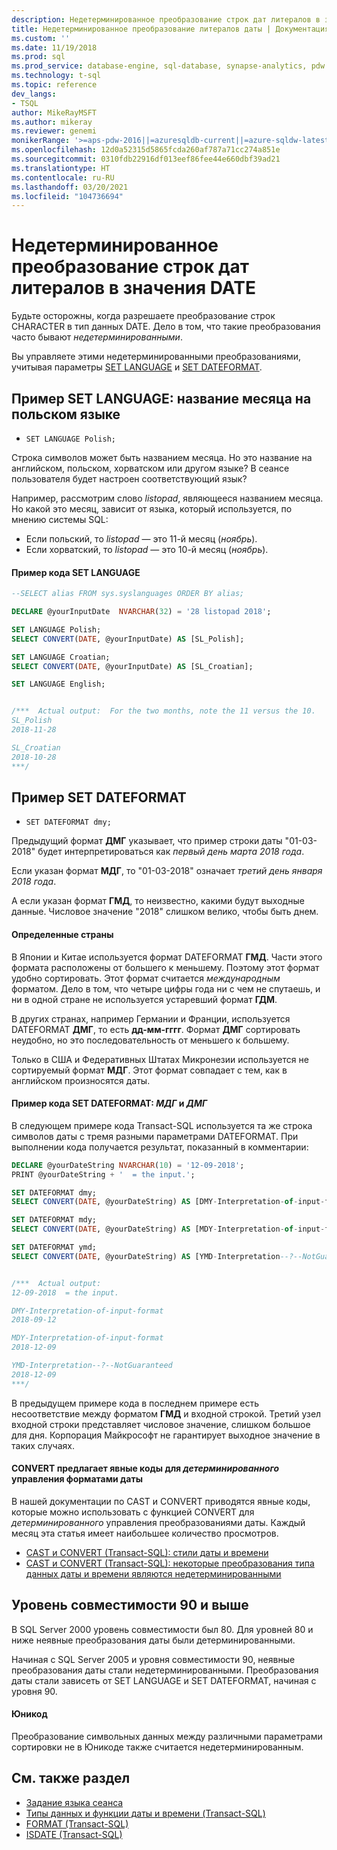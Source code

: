 ```yaml
---
description: Недетерминированное преобразование строк дат литералов в значения DATE
title: Недетерминированное преобразование литералов даты | Документация Майкрософт
ms.custom: ''
ms.date: 11/19/2018
ms.prod: sql
ms.prod_service: database-engine, sql-database, synapse-analytics, pdw
ms.technology: t-sql
ms.topic: reference
dev_langs:
- TSQL
author: MikeRayMSFT
ms.author: mikeray
ms.reviewer: genemi
monikerRange: '>=aps-pdw-2016||=azuresqldb-current||=azure-sqldw-latest||>=sql-server-2016||>=sql-server-linux-2017||=azuresqldb-mi-current'
ms.openlocfilehash: 12d0a52315d5865fcda260af787a71cc274a851e
ms.sourcegitcommit: 0310fdb22916df013eef86fee44e660dbf39ad21
ms.translationtype: HT
ms.contentlocale: ru-RU
ms.lasthandoff: 03/20/2021
ms.locfileid: "104736694"
---
```

# <a name="nondeterministic-conversion-of-literal-date-strings-into-date-values"></a>Недетерминированное преобразование строк дат литералов в значения DATE

Будьте осторожны, когда разрешаете преобразование строк CHARACTER в тип данных DATE. Дело в том, что такие преобразования часто бывают _недетерминированными_.

Вы управляете этими недетерминированными преобразованиями, учитывая параметры [SET LANGUAGE](../statements/set-language-transact-sql.md) и [SET DATEFORMAT](../statements/set-dateformat-transact-sql.md).



## <a name="set-language-example-month-name-in-polish"></a>Пример SET LANGUAGE: название месяца на польском языке

- `SET LANGUAGE Polish;`

Строка символов может быть названием месяца. Но это название на английском, польском, хорватском или другом языке? В сеансе пользователя будет настроен соответствующий язык?

Например, рассмотрим слово _listopad_, являющееся названием месяца. Но какой это месяц, зависит от языка, который используется, по мнению системы SQL:
- Если польский, то _listopad_ — это 11-й месяц (_ноябрь_).
- Если хорватский, то _listopad_ — это 10-й месяц (_ноябрь_).

#### <a name="code-example-of-set-language"></a>Пример кода SET LANGUAGE

```sql
--SELECT alias FROM sys.syslanguages ORDER BY alias;

DECLARE @yourInputDate  NVARCHAR(32) = '28 listopad 2018';

SET LANGUAGE Polish;
SELECT CONVERT(DATE, @yourInputDate) AS [SL_Polish];

SET LANGUAGE Croatian;
SELECT CONVERT(DATE, @yourInputDate) AS [SL_Croatian];

SET LANGUAGE English;


/***  Actual output:  For the two months, note the 11 versus the 10.
SL_Polish
2018-11-28

SL_Croatian
2018-10-28
***/
```



## <a name="set-dateformat-example"></a>Пример SET DATEFORMAT

- `SET DATEFORMAT dmy;`

Предыдущий формат **ДМГ** указывает, что пример строки даты "01-03-2018" будет интерпретироваться как _первый день марта 2018 года_.

Если указан формат **МДГ**, то "01-03-2018" означает _третий день января 2018 года_.

А если указан формат **ГМД**, то неизвестно, какими будут выходные данные. Числовое значение "2018" слишком велико, чтобы быть днем.
<!--
The preceding claim of "no guarantee" might be incorrect, in the minds of the SQL query engine Developer team?
-->

#### <a name="specific-countries"></a>Определенные страны

В Японии и Китае используется формат DATEFORMAT **ГМД**. Части этого формата расположены от большего к меньшему. Поэтому этот формат удобно сортировать. Этот формат считается _международным_ форматом. Дело в том, что четыре цифры года ни с чем не спутаешь, и ни в одной стране не используется устаревший формат **ГДМ**.

В других странах, например Германии и Франции, используется DATEFORMAT **ДМГ**, то есть **дд-мм-гггг**. Формат **ДМГ** сортировать неудобно, но это последовательность от меньшего к большему.

Только в США и Федеративных Штатах Микронезии используется не сортируемый формат **МДГ**. Этот формат совпадает с тем, как в английском произносятся даты.

#### <a name="code-example-of-set-dateformat-mdy-versus-dmy"></a>Пример кода SET DATEFORMAT: *МДГ* и *ДМГ*

В следующем примере кода Transact-SQL используется та же строка символов даты с тремя разными параметрами DATEFORMAT. При выполнении кода получается результат, показанный в комментарии:

```sql
DECLARE @yourDateString NVARCHAR(10) = '12-09-2018';
PRINT @yourDateString + '  = the input.';

SET DATEFORMAT dmy;
SELECT CONVERT(DATE, @yourDateString) AS [DMY-Interpretation-of-input-format];

SET DATEFORMAT mdy;
SELECT CONVERT(DATE, @yourDateString) AS [MDY-Interpretation-of-input-format];

SET DATEFORMAT ymd;
SELECT CONVERT(DATE, @yourDateString) AS [YMD-Interpretation--?--NotGuaranteed];


/***  Actual output:
12-09-2018  = the input.

DMY-Interpretation-of-input-format
2018-09-12

MDY-Interpretation-of-input-format
2018-12-09

YMD-Interpretation--?--NotGuaranteed
2018-12-09
***/
```

В предыдущем примере кода в последнем примере есть несоответствие между форматом **ГМД** и входной строкой. Третий узел входной строки представляет числовое значение, слишком большое для дня. Корпорация Майкрософт не гарантирует выходное значение в таких случаях.

#### <a name="convert-offers-explicit-codes-for-_deterministic_-control-of-date-formats"></a>CONVERT предлагает явные коды для _детерминированного_ управления форматами даты

В нашей документации по CAST и CONVERT приводятся явные коды, которые можно использовать с функцией CONVERT для _детерминированного_ управления преобразованиями даты. Каждый месяц эта статья имеет наибольшее количество просмотров.

- [CAST и CONVERT (Transact-SQL): стили даты и времени](../functions/cast-and-convert-transact-sql.md#date-and-time-styles)
- [CAST и CONVERT (Transact-SQL): некоторые преобразования типа данных даты и времени являются недетерминированными](../functions/cast-and-convert-transact-sql.md#certain-datetime-conversions-are-nondeterministic)



## <a name="compatibility-level-90-and-above"></a>Уровень совместимости 90 и выше

В SQL Server 2000 уровень совместимости был 80. Для уровней 80 и ниже неявные преобразования даты были детерминированными.

Начиная с SQL Server 2005 и уровня совместимости 90, неявные преобразования даты стали недетерминированными. Преобразования даты стали зависеть от SET LANGUAGE и SET DATEFORMAT, начиная с уровня 90.

#### <a name="unicode"></a>Юникод

<!-- The next live sentence needs an explanatory example!  N'somethingHere?'.
-->
Преобразование символьных данных между различными параметрами сортировки не в Юникоде также считается недетерминированным.



## <a name="see-also"></a>См. также раздел

- [Задание языка сеанса](../../relational-databases/collations/set-a-session-language.md)
- [Типы данных и функции даты и времени (Transact-SQL)](../functions/date-and-time-data-types-and-functions-transact-sql.md)
- [FORMAT (Transact-SQL)](../functions/format-transact-sql.md)
- [ISDATE (Transact-SQL)](../functions/isdate-transact-sql.md)



<!--
This new article is linked-to by the following articles (at least initially on 2018/11/19).....
...
* docs/relational-databases/views/create-indexed-views.md
* docs/relational-databases/indexes/indexes-on-computed-columns.md
* docs/t-sql/functions/cast-and-convert-transact-sql.md
...
As a reaction to public PR 1279, this approach of creating a new article to link to is a better alternative than a docs/includes/ approach.
GeneMi (MightyPen), 2018/11/19
-->

